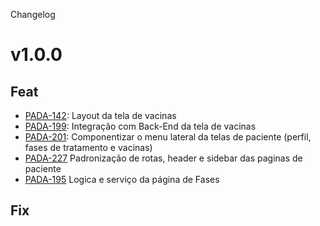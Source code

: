 Changelog

# v1.0.0

## Feat

- [PADA-142](https://givisiez.atlassian.net/browse/PADA-142): Layout da tela de vacinas
- [PADA-199](https://givisiez.atlassian.net/browse/PADA-199): Integração com Back-End da tela de vacinas
- [PADA-201](https://givisiez.atlassian.net/browse/PADA-201): Componentizar o menu lateral da telas de paciente (perfil, fases de tratamento e vacinas)
- [PADA-227](https://givisiez.atlassian.net/browse/PADA-227) Padronização de rotas, header e sidebar das paginas de paciente
- [PADA-195](https://givisiez.atlassian.net/browse/PADA-195) Logica e serviço da página de Fases

## Fix
